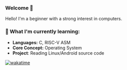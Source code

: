 ### Welcome 👋

Hello! I'm a beginner with a strong interest in computers.

### 🚀 What I'm currently learning:
- **Languages:** C, RISC-V ASM
- **Core Concept:** Operating System
- **Project**: Reading Linux/Android source code



[![wakatime](https://wakatime.com/badge/user/741532f3-7128-4d58-b723-01a8d907831b.svg)](https://wakatime.com/@741532f3-7128-4d58-b723-01a8d907831b)
